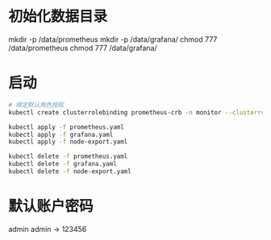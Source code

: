 # 初始化数据目录
mkdir -p /data/prometheus
mkdir -p /data/grafana/
chmod 777 /data/prometheus
chmod 777 /data/grafana/

# 启动
```bash
# 绑定默认角色授权
kubectl create clusterrolebinding prometheus-crb -n monitor --clusterrole=cluster-admin --user=system:serviceaccount:monitor:default

kubectl apply -f prometheus.yaml
kubectl apply -f grafana.yaml
kubectl apply -f node-export.yaml

kubectl delete -f prometheus.yaml
kubectl delete -f grafana.yaml
kubectl delete -f node-export.yaml
```

# 默认账户密码
admin admin -> 123456
